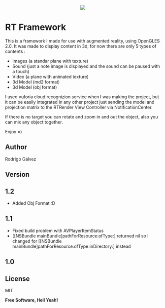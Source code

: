 <p align="center" ><img src="https://raw.github.com/Bakuf/RTFramework/master/blade_rtframework.gif"></p>

# RT Framework

This is a framework I made for use with augmented reality, using OpenGLES 2.0. It was made to display content in 3d, for now there are only 5 types of contents :

 - Images (a standar plane with texture)
 - Sound (just a note image is displayed and the sound can be paused with a touch)
 - Video (a plane with animated texture)
 - 3d Model (md2 format)
 - 3d Model (obj format)

I used vuforia cloud recognizion service when I was making the project, but it can be easily integrated in any other project just sending the model and projection matrix to the RTRender View Controller via NotificationCenter.

If there is no target you can rotate and zoom in and out the object, also you can mix any object together.

Enjoy =)

Author
----
Rodrigo Gálvez

Version
----

1.2
----

- Added Obj Format :D

1.1
----

- Fixed build problem with AVPlayerItemStatus
- [[NSBundle mainBundle]pathForResource:ofType:] returned nil so I changed for [[NSBundle mainBundle]pathForResource:ofType:inDirectory:] instead


1.0
----


License
----

MIT


**Free Software, Hell Yeah!**

